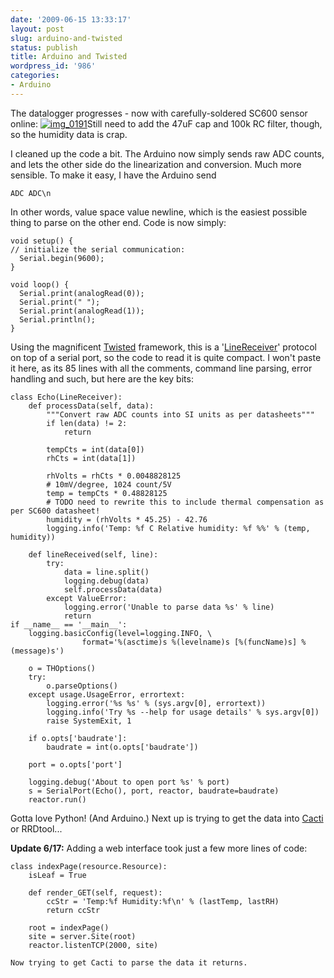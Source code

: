 ```yaml
---
date: '2009-06-15 13:33:17'
layout: post
slug: arduino-and-twisted
status: publish
title: Arduino and Twisted
wordpress_id: '986'
categories:
- Arduino
---
```


The datalogger progresses - now with carefully-soldered SC600 sensor online:
[![img_0191](http://fnord.phfactor.net/wp-content/uploads/2009/06/img_0191-450x600.jpg)](http://fnord.phfactor.net/wp-content/uploads/2009/06/img_0191.jpg)Still need to add the 47uF cap and 100k RC filter, though, so the humidity data is crap.

I cleaned up the code a bit. The Arduino now simply sends raw ADC counts, and lets the other side do the linearization and conversion. Much more sensible. To make it easy, I have the Arduino send

    
    ADC ADC\n


In other words, value space value newline, which is the easiest possible thing to parse on the other end. Code is now simply:

    
    
    void setup() {
    // initialize the serial communication:
      Serial.begin(9600);
    }
    
    void loop() {
      Serial.print(analogRead(0));
      Serial.print(" ");
      Serial.print(analogRead(1));
      Serial.println();
    }
    



Using the magnificent [Twisted](http://twistedmatrix.com/trac/) framework, this is a '[LineReceiver](http://twistedmatrix.com/documents/8.2.0/api/twisted.protocols.basic.LineReceiver.html)' protocol on top of a serial port, so the code to read it is quite compact. I won't paste it here, as its 85 lines with all the comments, command line parsing, error handling and such, but here are the key bits:

    
    class Echo(LineReceiver):
        def processData(self, data):
            """Convert raw ADC counts into SI units as per datasheets"""
            if len(data) != 2:
                return
    
            tempCts = int(data[0])
            rhCts = int(data[1])
    
            rhVolts = rhCts * 0.0048828125
            # 10mV/degree, 1024 count/5V
            temp = tempCts * 0.48828125
            # TODO need to rewrite this to include thermal compensation as per SC600 datasheet!
            humidity = (rhVolts * 45.25) - 42.76
            logging.info('Temp: %f C Relative humidity: %f %%' % (temp, humidity))
    
        def lineReceived(self, line):
            try:
                data = line.split()
                logging.debug(data)
                self.processData(data)
            except ValueError:
                logging.error('Unable to parse data %s' % line)
                return
    if __name__ == '__main__':
        logging.basicConfig(level=logging.INFO, \
                    format='%(asctime)s %(levelname)s [%(funcName)s] %(message)s')
    
        o = THOptions()
        try:
            o.parseOptions()
        except usage.UsageError, errortext:
            logging.error('%s %s' % (sys.argv[0], errortext))
            logging.info('Try %s --help for usage details' % sys.argv[0])
            raise SystemExit, 1
    
        if o.opts['baudrate']:
            baudrate = int(o.opts['baudrate'])
    
        port = o.opts['port']
    
        logging.debug('About to open port %s' % port)
        s = SerialPort(Echo(), port, reactor, baudrate=baudrate)
        reactor.run()


Gotta love Python! (And Arduino.) Next up is trying to get the data into [Cacti](http://fnord.phfactor.net/2008/11/14/cacti-snmp-airport-express-and-mib-a-quiet-leap-forward/) or RRDtool...

**Update 6/17:** Adding a web interface took just a few more lines of code:

    
    
    class indexPage(resource.Resource):
        isLeaf = True
    
        def render_GET(self, request):
            ccStr = 'Temp:%f Humidity:%f\n' % (lastTemp, lastRH)
            return ccStr
    
        root = indexPage()
        site = server.Site(root)
        reactor.listenTCP(2000, site)
    
    Now trying to get Cacti to parse the data it returns.
